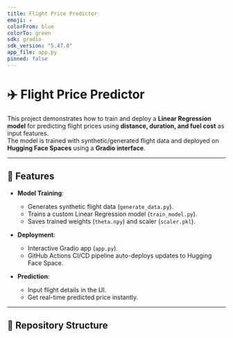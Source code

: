```yaml
---
title: Flight Price Predictor
emoji: ✈️
colorFrom: blue
colorTo: green
sdk: gradio
sdk_version: "5.47.0"
app_file: app.py
pinned: false
---
```



# ✈️ Flight Price Predictor

This project demonstrates how to train and deploy a **Linear Regression model** for predicting flight prices using **distance, duration, and fuel cost** as input features.  
The model is trained with synthetic/generated flight data and deployed on **Hugging Face Spaces** using a **Gradio interface**.

---

## 🚀 Features
- **Model Training**:  
  - Generates synthetic flight data (`generate_data.py`).  
  - Trains a custom Linear Regression model (`train_model.py`).  
  - Saves trained weights (`theta.npy`) and scaler (`scaler.pkl`).  

- **Deployment**:  
  - Interactive Gradio app (`app.py`).  
  - GitHub Actions CI/CD pipeline auto-deploys updates to Hugging Face Space.  

- **Prediction**:  
  - Input flight details in the UI.  
  - Get real-time predicted price instantly.

---

## 📂 Repository Structure
